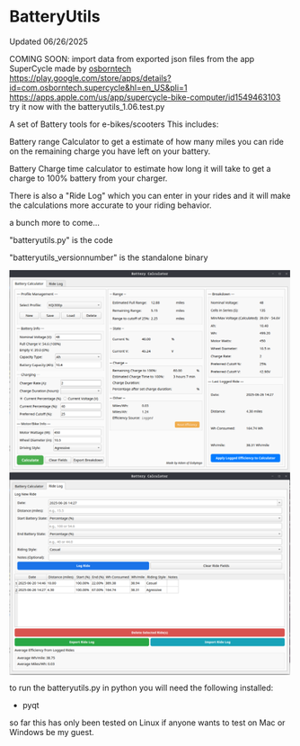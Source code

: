 # BatteryUtils

Updated 06/26/2025

COMING SOON: import data from exported json files from the app SuperCycle made by <a href="http://www.osborntech.com/"> osborntech</a>
<br><a href="google playstore">https://play.google.com/store/apps/details?id=com.osborntech.supercycle&hl=en_US&pli=1</a>
<br><a href="apple App Store"> https://apps.apple.com/us/app/supercycle-bike-computer/id1549463103</a>
<br> try it now with the batteryutils_1.06.test.py

A set of Battery tools for e-bikes/scooters This includes: 

Battery range Calculator to get a estimate of how many miles you can ride on the remaining charge you have left on your battery. 

Battery Charge time calculator to estimate how long it will take to get a charge to 100% battery from your charger. 

There is also a "Ride Log" which you can enter in your rides and it will make the calculations more accurate to your riding behavior. 

a bunch more to come...

"batteryutils.py" is the code

"batteryutils_versionnumber" is the standalone binary

<img align="center" width="500" src="https://github.com/Gobytego/BatteryUtils/blob/main/screenshot01.png">

<img align="center" width="500" src="https://github.com/Gobytego/BatteryUtils/blob/main/screenshot02.png">

to run the batteryutils.py in python you will need the following installed:
 - pyqt

so far this has only been tested on Linux if anyone wants to test on Mac or Windows be my guest.  

